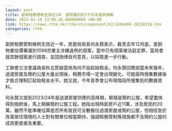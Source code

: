 ```yaml
---
layout: post
title: 劏房租務管制生效近1年　當局識別約1千宗涉違例個案
date: 2023-01-18 13:09:28.000000000 +08:00
link: https://news.rthk.hk/rthk/ch/component/k2/1684404-20230118.htm
categories: rthk
---
```


劏房租務管制條例生效近一年，房屋局局長何永賢表示，截至去年12月底，差餉物業估價署識別1098宗業主涉嫌違例的個案，當中已有個案被法庭定罪，當局會就其餘個案進行調查，並諮詢律政司意見，以採取進一步行動。

工聯會立法會議員吳秋北質疑當局為何不設起始租金。何永賢回應說當未來幾年，過渡房屋及簡約公屋大量出現後，租務市場一定會出現變化，可能屆時搜集數據後才能合理制訂起始租金水平。她又說，今年首季會公布現階段所搜集到的數據資料。

何永賢又提到2023/24年是過渡房屋供應的高峰期，緊隨是簡約公屋，希望盡快得到撥款後，馬上開展簡約公屋工程。她指出現時劏房戶近11萬，涉及居民約20萬，雖然不能準確估算是否所有居民可全數搬往過渡房屋或簡約公屋，但相信急於改善居住環境的人士對有關單位相當期待，強調租務管制等措施都不及簡約公屋的成效更直接及重要。
